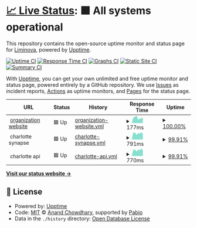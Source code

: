 # [📈 Live Status](https://Liminova.github.io/status): <!--live status--> **🟩 All systems operational**

This repository contains the open-source uptime monitor and status page for [Liminova](https://Liminova.github.io/status), powered by [Upptime](https://github.com/upptime/upptime).

[![Uptime CI](https://github.com/Liminova/status/workflows/Uptime%20CI/badge.svg)](https://github.com/Liminova/status/actions?query=workflow%3A%22Uptime+CI%22)
[![Response Time CI](https://github.com/Liminova/status/workflows/Response%20Time%20CI/badge.svg)](https://github.com/Liminova/status/actions?query=workflow%3A%22Response+Time+CI%22)
[![Graphs CI](https://github.com/Liminova/status/workflows/Graphs%20CI/badge.svg)](https://github.com/Liminova/status/actions?query=workflow%3A%22Graphs+CI%22)
[![Static Site CI](https://github.com/Liminova/status/workflows/Static%20Site%20CI/badge.svg)](https://github.com/Liminova/status/actions?query=workflow%3A%22Static+Site+CI%22)
[![Summary CI](https://github.com/Liminova/status/workflows/Summary%20CI/badge.svg)](https://github.com/Liminova/status/actions?query=workflow%3A%22Summary+CI%22)

With [Upptime](https://upptime.js.org), you can get your own unlimited and free uptime monitor and status page, powered entirely by a GitHub repository. We use [Issues](https://github.com/Liminova/status/issues) as incident reports, [Actions](https://github.com/Liminova/status/actions) as uptime monitors, and [Pages](https://Liminova.github.io/status) for the status page.

<!--start: status pages-->
<!-- This summary is generated by Upptime (https://github.com/upptime/upptime) -->
<!-- Do not edit this manually, your changes will be overwritten -->
<!-- prettier-ignore -->
| URL | Status | History | Response Time | Uptime |
| --- | ------ | ------- | ------------- | ------ |
| <img alt="" src="https://icons.duckduckgo.com/ip3/liminova.net.ico" height="13"> [organization website](https://liminova.net) | 🟩 Up | [organization-website.yml](https://github.com/Liminova/status/commits/HEAD/history/organization-website.yml) | <details><summary><img alt="Response time graph" src="./graphs/organization-website/response-time-week.png" height="20"> 177ms</summary><br><a href="https://status.liminova.net/history/organization-website"><img alt="Response time 115" src="https://img.shields.io/endpoint?url=https%3A%2F%2Fraw.githubusercontent.com%2FLiminova%2Fstatus%2FHEAD%2Fapi%2Forganization-website%2Fresponse-time.json"></a><br><a href="https://status.liminova.net/history/organization-website"><img alt="24-hour response time 175" src="https://img.shields.io/endpoint?url=https%3A%2F%2Fraw.githubusercontent.com%2FLiminova%2Fstatus%2FHEAD%2Fapi%2Forganization-website%2Fresponse-time-day.json"></a><br><a href="https://status.liminova.net/history/organization-website"><img alt="7-day response time 177" src="https://img.shields.io/endpoint?url=https%3A%2F%2Fraw.githubusercontent.com%2FLiminova%2Fstatus%2FHEAD%2Fapi%2Forganization-website%2Fresponse-time-week.json"></a><br><a href="https://status.liminova.net/history/organization-website"><img alt="30-day response time 182" src="https://img.shields.io/endpoint?url=https%3A%2F%2Fraw.githubusercontent.com%2FLiminova%2Fstatus%2FHEAD%2Fapi%2Forganization-website%2Fresponse-time-month.json"></a><br><a href="https://status.liminova.net/history/organization-website"><img alt="1-year response time 115" src="https://img.shields.io/endpoint?url=https%3A%2F%2Fraw.githubusercontent.com%2FLiminova%2Fstatus%2FHEAD%2Fapi%2Forganization-website%2Fresponse-time-year.json"></a></details> | <details><summary><a href="https://status.liminova.net/history/organization-website">100.00%</a></summary><a href="https://status.liminova.net/history/organization-website"><img alt="All-time uptime 99.97%" src="https://img.shields.io/endpoint?url=https%3A%2F%2Fraw.githubusercontent.com%2FLiminova%2Fstatus%2FHEAD%2Fapi%2Forganization-website%2Fuptime.json"></a><br><a href="https://status.liminova.net/history/organization-website"><img alt="24-hour uptime 100.00%" src="https://img.shields.io/endpoint?url=https%3A%2F%2Fraw.githubusercontent.com%2FLiminova%2Fstatus%2FHEAD%2Fapi%2Forganization-website%2Fuptime-day.json"></a><br><a href="https://status.liminova.net/history/organization-website"><img alt="7-day uptime 100.00%" src="https://img.shields.io/endpoint?url=https%3A%2F%2Fraw.githubusercontent.com%2FLiminova%2Fstatus%2FHEAD%2Fapi%2Forganization-website%2Fuptime-week.json"></a><br><a href="https://status.liminova.net/history/organization-website"><img alt="30-day uptime 100.00%" src="https://img.shields.io/endpoint?url=https%3A%2F%2Fraw.githubusercontent.com%2FLiminova%2Fstatus%2FHEAD%2Fapi%2Forganization-website%2Fuptime-month.json"></a><br><a href="https://status.liminova.net/history/organization-website"><img alt="1-year uptime 99.97%" src="https://img.shields.io/endpoint?url=https%3A%2F%2Fraw.githubusercontent.com%2FLiminova%2Fstatus%2FHEAD%2Fapi%2Forganization-website%2Fuptime-year.json"></a></details>
| <img alt="" src="https://icons.duckduckgo.com/ip3/null.ico" height="13"> charlotte synapse | 🟩 Up | [charlotte-synapse.yml](https://github.com/Liminova/status/commits/HEAD/history/charlotte-synapse.yml) | <details><summary><img alt="Response time graph" src="./graphs/charlotte-synapse/response-time-week.png" height="20"> 791ms</summary><br><a href="https://status.liminova.net/history/charlotte-synapse"><img alt="Response time 684" src="https://img.shields.io/endpoint?url=https%3A%2F%2Fraw.githubusercontent.com%2FLiminova%2Fstatus%2FHEAD%2Fapi%2Fcharlotte-synapse%2Fresponse-time.json"></a><br><a href="https://status.liminova.net/history/charlotte-synapse"><img alt="24-hour response time 828" src="https://img.shields.io/endpoint?url=https%3A%2F%2Fraw.githubusercontent.com%2FLiminova%2Fstatus%2FHEAD%2Fapi%2Fcharlotte-synapse%2Fresponse-time-day.json"></a><br><a href="https://status.liminova.net/history/charlotte-synapse"><img alt="7-day response time 791" src="https://img.shields.io/endpoint?url=https%3A%2F%2Fraw.githubusercontent.com%2FLiminova%2Fstatus%2FHEAD%2Fapi%2Fcharlotte-synapse%2Fresponse-time-week.json"></a><br><a href="https://status.liminova.net/history/charlotte-synapse"><img alt="30-day response time 682" src="https://img.shields.io/endpoint?url=https%3A%2F%2Fraw.githubusercontent.com%2FLiminova%2Fstatus%2FHEAD%2Fapi%2Fcharlotte-synapse%2Fresponse-time-month.json"></a><br><a href="https://status.liminova.net/history/charlotte-synapse"><img alt="1-year response time 684" src="https://img.shields.io/endpoint?url=https%3A%2F%2Fraw.githubusercontent.com%2FLiminova%2Fstatus%2FHEAD%2Fapi%2Fcharlotte-synapse%2Fresponse-time-year.json"></a></details> | <details><summary><a href="https://status.liminova.net/history/charlotte-synapse">99.91%</a></summary><a href="https://status.liminova.net/history/charlotte-synapse"><img alt="All-time uptime 99.92%" src="https://img.shields.io/endpoint?url=https%3A%2F%2Fraw.githubusercontent.com%2FLiminova%2Fstatus%2FHEAD%2Fapi%2Fcharlotte-synapse%2Fuptime.json"></a><br><a href="https://status.liminova.net/history/charlotte-synapse"><img alt="24-hour uptime 99.38%" src="https://img.shields.io/endpoint?url=https%3A%2F%2Fraw.githubusercontent.com%2FLiminova%2Fstatus%2FHEAD%2Fapi%2Fcharlotte-synapse%2Fuptime-day.json"></a><br><a href="https://status.liminova.net/history/charlotte-synapse"><img alt="7-day uptime 99.91%" src="https://img.shields.io/endpoint?url=https%3A%2F%2Fraw.githubusercontent.com%2FLiminova%2Fstatus%2FHEAD%2Fapi%2Fcharlotte-synapse%2Fuptime-week.json"></a><br><a href="https://status.liminova.net/history/charlotte-synapse"><img alt="30-day uptime 99.92%" src="https://img.shields.io/endpoint?url=https%3A%2F%2Fraw.githubusercontent.com%2FLiminova%2Fstatus%2FHEAD%2Fapi%2Fcharlotte-synapse%2Fuptime-month.json"></a><br><a href="https://status.liminova.net/history/charlotte-synapse"><img alt="1-year uptime 99.92%" src="https://img.shields.io/endpoint?url=https%3A%2F%2Fraw.githubusercontent.com%2FLiminova%2Fstatus%2FHEAD%2Fapi%2Fcharlotte-synapse%2Fuptime-year.json"></a></details>
| <img alt="" src="https://icons.duckduckgo.com/ip3/null.ico" height="13"> charlotte api | 🟩 Up | [charlotte-api.yml](https://github.com/Liminova/status/commits/HEAD/history/charlotte-api.yml) | <details><summary><img alt="Response time graph" src="./graphs/charlotte-api/response-time-week.png" height="20"> 770ms</summary><br><a href="https://status.liminova.net/history/charlotte-api"><img alt="Response time 697" src="https://img.shields.io/endpoint?url=https%3A%2F%2Fraw.githubusercontent.com%2FLiminova%2Fstatus%2FHEAD%2Fapi%2Fcharlotte-api%2Fresponse-time.json"></a><br><a href="https://status.liminova.net/history/charlotte-api"><img alt="24-hour response time 814" src="https://img.shields.io/endpoint?url=https%3A%2F%2Fraw.githubusercontent.com%2FLiminova%2Fstatus%2FHEAD%2Fapi%2Fcharlotte-api%2Fresponse-time-day.json"></a><br><a href="https://status.liminova.net/history/charlotte-api"><img alt="7-day response time 770" src="https://img.shields.io/endpoint?url=https%3A%2F%2Fraw.githubusercontent.com%2FLiminova%2Fstatus%2FHEAD%2Fapi%2Fcharlotte-api%2Fresponse-time-week.json"></a><br><a href="https://status.liminova.net/history/charlotte-api"><img alt="30-day response time 693" src="https://img.shields.io/endpoint?url=https%3A%2F%2Fraw.githubusercontent.com%2FLiminova%2Fstatus%2FHEAD%2Fapi%2Fcharlotte-api%2Fresponse-time-month.json"></a><br><a href="https://status.liminova.net/history/charlotte-api"><img alt="1-year response time 697" src="https://img.shields.io/endpoint?url=https%3A%2F%2Fraw.githubusercontent.com%2FLiminova%2Fstatus%2FHEAD%2Fapi%2Fcharlotte-api%2Fresponse-time-year.json"></a></details> | <details><summary><a href="https://status.liminova.net/history/charlotte-api">99.91%</a></summary><a href="https://status.liminova.net/history/charlotte-api"><img alt="All-time uptime 99.86%" src="https://img.shields.io/endpoint?url=https%3A%2F%2Fraw.githubusercontent.com%2FLiminova%2Fstatus%2FHEAD%2Fapi%2Fcharlotte-api%2Fuptime.json"></a><br><a href="https://status.liminova.net/history/charlotte-api"><img alt="24-hour uptime 99.38%" src="https://img.shields.io/endpoint?url=https%3A%2F%2Fraw.githubusercontent.com%2FLiminova%2Fstatus%2FHEAD%2Fapi%2Fcharlotte-api%2Fuptime-day.json"></a><br><a href="https://status.liminova.net/history/charlotte-api"><img alt="7-day uptime 99.91%" src="https://img.shields.io/endpoint?url=https%3A%2F%2Fraw.githubusercontent.com%2FLiminova%2Fstatus%2FHEAD%2Fapi%2Fcharlotte-api%2Fuptime-week.json"></a><br><a href="https://status.liminova.net/history/charlotte-api"><img alt="30-day uptime 99.86%" src="https://img.shields.io/endpoint?url=https%3A%2F%2Fraw.githubusercontent.com%2FLiminova%2Fstatus%2FHEAD%2Fapi%2Fcharlotte-api%2Fuptime-month.json"></a><br><a href="https://status.liminova.net/history/charlotte-api"><img alt="1-year uptime 99.86%" src="https://img.shields.io/endpoint?url=https%3A%2F%2Fraw.githubusercontent.com%2FLiminova%2Fstatus%2FHEAD%2Fapi%2Fcharlotte-api%2Fuptime-year.json"></a></details>

<!--end: status pages-->

[**Visit our status website →**](https://Liminova.github.io/status)

## 📄 License

- Powered by: [Upptime](https://github.com/upptime/upptime)
- Code: [MIT](./LICENSE) © [Anand Chowdhary](https://anandchowdhary.com), supported by [Pabio](https://pabio.com)
- Data in the `./history` directory: [Open Database License](https://opendatacommons.org/licenses/odbl/1-0/)

